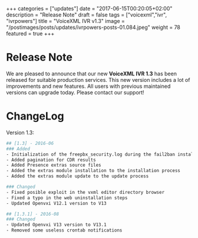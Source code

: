 +++
categories = ["updates"]
date = "2017-06-15T00:20:05+02:00"
description = "Release Note"
draft = false
tags = ["voicexml","ivr", "ivrpowers"]
title = "VoiceXML IVR v1.3"
image = "/postimages/posts/updates/ivrpowers-posts-01.084.jpeg"
weight = 78
featured = true
+++

# Release Note

We are pleased to announce that our new **VoiceXML IVR 1.3** has been released for suitable production services. This new version includes a lot of improvements and new features. All users with previous maintained versions can upgrade today. Please contact our support!

# ChangeLog

Version 1.3:

```bash
## [1.3] - 2016-06
### Added
- Initialization of the freepbx_security.log during the fail2ban installation if not exists
- Added pagination for CDR results
- Added Presence extras source files
- Added the extras module installation to the installation process
- Added the extras module update to the update process

### Changed
- Fixed posible exploit in the vxml editor directory browser
- Fixed a typo in the web uninstallation steps
- Updated Openvxi V12.1 version to V13

## [1.3.1] - 2016-08
### Changed
- Updated Openvxi V13 version to V13.1
- Removed some useless crontab notifications
```